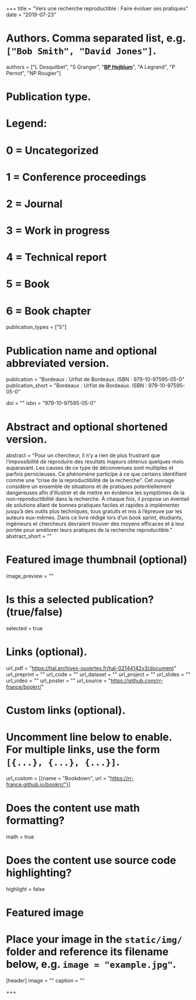 +++
title = "Vers une recherche reproductible : Faire évoluer ses pratiques"
date = "2019-07-23"

# Authors. Comma separated list, e.g. `["Bob Smith", "David Jones"]`.
authors = ["L Desquilbet", "S Granger", "<u>**BP Hejblum**</u>", "A Legrand", "P Pernot", "NP Rougier"]
# Publication type.
# Legend:
# 0 = Uncategorized
# 1 = Conference proceedings
# 2 = Journal
# 3 = Work in progress
# 4 = Technical report
# 5 = Book
# 6 = Book chapter
publication_types = ["5"]

# Publication name and optional abbreviated version.
publication = "Bordeaux : Urfist de Bordeaux. ISBN : 979-10-97595-05-0"
publication_short = "Bordeaux : Urfist de Bordeaux. ISBN : 979-10-97595-05-0"

doi = ""
isbn = "979-10-97595-05-0"

# Abstract and optional shortened version.
abstract = "Pour un chercheur, il n’y a rien de plus frustrant que l’impossibilité de reproduire des résultats majeurs obtenus quelques mois auparavant. Les causes de ce type de déconvenues sont multiples et parfois pernicieuses. Ce phénomène participe à ce que certains identifient comme une “crise de la reproductibilité de la recherche”. Cet ouvrage considère un ensemble de situations et de pratiques potentiellement dangereuses afin d’illustrer et de mettre en évidence les symptômes de la non-reproductibilité dans la recherche. À chaque fois, il propose un éventail de solutions allant de bonnes pratiques faciles et rapides à implémenter jusqu’à des outils plus techniques, tous gratuits et mis à l’épreuve par les auteurs eux-mêmes. Dans ce livre rédigé lors d’un book sprint, étudiants, ingénieurs et chercheurs devraient trouver des moyens efficaces et à leur portée pour améliorer leurs pratiques de la recherche reproductible."
abstract_short = ""

# Featured image thumbnail (optional)
image_preview = ""

# Is this a selected publication? (true/false)
selected = true

# Links (optional).
url_pdf = "https://hal.archives-ouvertes.fr/hal-02144142v3/document"
url_preprint = ""
url_code = ""
url_dataset = ""
url_project = ""
url_slides = ""
url_video = ""
url_poster = ""
url_source = "https://github.com/rr-france/bookrr/"

# Custom links (optional).
# Uncomment line below to enable. For multiple links, use the form `[{...}, {...}, {...}]`.
url_custom = [{name = "Bookdown", url = "https://rr-france.github.io/bookrr/"}]


# Does the content use math formatting?
math = true

# Does the content use source code highlighting?
highlight = false

# Featured image
# Place your image in the `static/img/` folder and reference its filename below, e.g. `image = "example.jpg"`.
[header]
image = ""
caption = ""

+++
